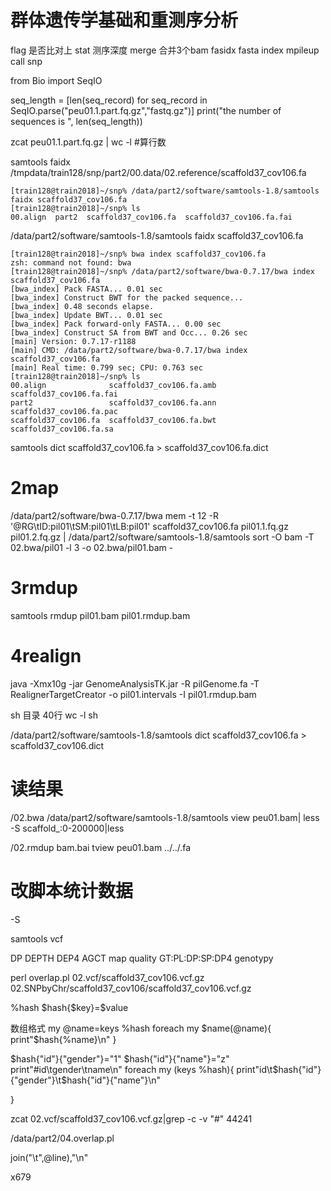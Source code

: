 # 群体遗传学基础和重测序分析

flag 是否比对上
stat 测序深度
merge 合并3个bam
fasidx fasta index
mpileup call snp

from Bio import SeqIO

seq_length = [len(seq_record) for seq_record in SeqIO.parse("peu01.1.part.fq.gz","fastq.gz")]
print("the number of sequences is ", len(seq_length))

zcat peu01.1.part.fq.gz | wc -l #算行数

samtools faidx /tmpdata/train128/snp/part2/00.data/02.reference/scaffold37_cov106.fa
```
[train128@train2018]~/snp% /data/part2/software/samtools-1.8/samtools faidx scaffold37_cov106.fa
[train128@train2018]~/snp% ls
00.align  part2  scaffold37_cov106.fa  scaffold37_cov106.fa.fai
```
/data/part2/software/samtools-1.8/samtools faidx scaffold37_cov106.fa
```
[train128@train2018]~/snp% bwa index scaffold37_cov106.fa
zsh: command not found: bwa
[train128@train2018]~/snp% /data/part2/software/bwa-0.7.17/bwa index scaffold37_cov106.fa
[bwa_index] Pack FASTA... 0.01 sec
[bwa_index] Construct BWT for the packed sequence...
[bwa_index] 0.48 seconds elapse.
[bwa_index] Update BWT... 0.01 sec
[bwa_index] Pack forward-only FASTA... 0.00 sec
[bwa_index] Construct SA from BWT and Occ... 0.26 sec
[main] Version: 0.7.17-r1188
[main] CMD: /data/part2/software/bwa-0.7.17/bwa index scaffold37_cov106.fa
[main] Real time: 0.799 sec; CPU: 0.763 sec
[train128@train2018]~/snp% ls
00.align              scaffold37_cov106.fa.amb  scaffold37_cov106.fa.fai
part2                 scaffold37_cov106.fa.ann  scaffold37_cov106.fa.pac
scaffold37_cov106.fa  scaffold37_cov106.fa.bwt  scaffold37_cov106.fa.sa
```

samtools dict scaffold37_cov106.fa > scaffold37_cov106.fa.dict
# 2map
/data/part2/software/bwa-0.7.17/bwa mem -t 12 -R '@RG\tID:pil01\tSM:pil01\tLB:pil01' scaffold37_cov106.fa pil01.1.fq.gz pil01.2.fq.gz | /data/part2/software/samtools-1.8/samtools sort -O bam -T 02.bwa/pil01 -l 3 -o 02.bwa/pil01.bam -

# 3rmdup
samtools rmdup pil01.bam pil01.rmdup.bam

# 4realign
java -Xmx10g -jar GenomeAnalysisTK.jar -R pilGenome.fa -T RealignerTargetCreator -o pil01.intervals -I pil01.rmdup.bam

sh
目录
40行 wc -l
sh 

/data/part2/software/samtools-1.8/samtools dict scaffold37_cov106.fa > scaffold37_cov106.dict


# 读结果
/02.bwa
/data/part2/software/samtools-1.8/samtools view peu01.bam| less -S
scaffold_:0-200000|less

/02.rmdup
bam.bai
tview peu01.bam ../../.fa

# 改脚本统计数据

-S

samtools vcf

DP DEPTH
DEP4 AGCT
map quality
GT:PL:DP:SP:DP4 genotypy 

 perl overlap.pl 02.vcf/scaffold37_cov106.vcf.gz 02.SNPbyChr/scaffold37_cov106/scaffold37_cov106.vcf.gz

%hash
$hash{$key}=$value

数组格式 my @name=keys %hash
foreach my $name(@name){
    print"$hash{%name}\n"
}

$hash{"id"}{"gender"}="1"
$hash{"id"}{"name"}="z"
print"#id\tgender\tname\n"
foreach my (keys %hash){
    print"id\t$hash{"id"}{"gender"}\t$hash{"id"}{"name"}\n"
    
}


zcat 02.vcf/scaffold37_cov106.vcf.gz|grep -c -v  "#"
44241

/data/part2/04.overlap.pl


join("\t",@line),"\n"

x679






